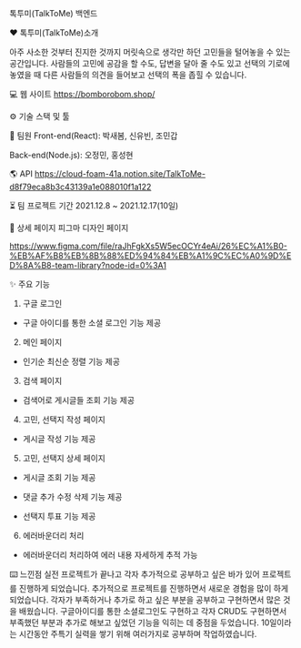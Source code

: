 톡투미(TalkToMe) 백엔드

❤ 톡투미(TalkToMe)소개

아주 사소한 것부터 진지한 것까지 머릿속으로 생각만 하던 고민들을 털어놓을 수 있는 공간입니다.
사람들의 고민에 공감을 할 수도, 답변을 달아 줄 수도 있고 선택의 기로에 놓였을 때 다른 사람들의 의견을 들어보고 선택의 폭을 좁힐 수 있습니다.

💻 웹 사이트
https://bomborobom.shop/

⚙️ 기술 스택 및 툴
         

🙋 팀원
Front-end(React): 박새봄, 신유빈, 조민갑

Back-end(Node.js): 오정민, 홍성현

🌎 API
https://cloud-foam-41a.notion.site/TalkToMe-d8f79eca8b3c43139a1e088010f1a122

⏳ 팀 프로젝트 기간
2021.12.8 ~ 2021.12.17(10일)

📰 상세 페이지
피그마 디자인 페이지

https://www.figma.com/file/raJhFgkXs5W5ecOCYr4eAi/26%EC%A1%B0-%EB%AF%B8%EB%8B%88%ED%94%84%EB%A1%9C%EC%A0%9D%ED%8A%B8-team-library?node-id=0%3A1

✨ 주요 기능

1. 구글 로그인

- 구글 아이디를 통한 소셜 로그인 기능 제공

2. 메인 페이지

- 인기순 최신순 정렬 기능 제공

3. 검색 페이지

- 검색어로 게시글들 조회 기능 제공

4. 고민, 선택지 작성 페이지

- 게시글 작성 기능 제공

5. 고민, 선택지 상세 페이지

- 게시글 조회 기능 제공

- 댓글 추가 수정 삭제 기능 제공

- 선택지 투표 기능 제공

6. 에러바운더리 처리

- 에러바운더리 처리하여 에러 내용 자세하게 추적 가능

⌨️ 느낀점
실전 프로젝트가 끝나고 각자 추가적으로 공부하고 싶은 바가 있어 프로젝트를 진행하게 되었습니다. 추가적으로 프로젝트를 진행하면서 새로운 경험을 많이 하게 되었습니다. 각자가 부족하거나 추가로 하고 싶은 부분을 공부하고 구현하면서 많은 것을 배웠습니다. 구글아이디를 통한 소셜로그인도 구현하고 각자 CRUD도 구현하면서 부족했던 부분과 추가로 해보고 싶었던 기능을 익히는 데 중점을 두었습니다. 10일이라는 시간동안 주특기 실력을 쌓기 위해 여러가지로 공부하며 작업하였습니다.
